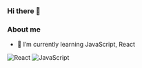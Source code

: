 ### Hi there 👋

### About me
- 🌱 I’m currently learning JavaScript, React

![React](https://img.shields.io/badge/-React-553344?style=flat-square&logo=React)
![JavaScript](https://img.shields.io/badge/-JavaScript-553344?style=flat-square&logo=JavaScript)

<!--
**chesterchenn/chesterchenn** is a ✨ _special_ ✨ repository because its `README.md` (this file) appears on your GitHub profile.

Here are some ideas to get you started:

- 🔭 I’m currently working on ...
- 🌱 I’m currently learning ...
- 👯 I’m looking to collaborate on ...
- 🤔 I’m looking for help with ...
- 💬 Ask me about ...
- 📫 How to reach me: ...
- 😄 Pronouns: ...
- ⚡ Fun fact: ...
-->
